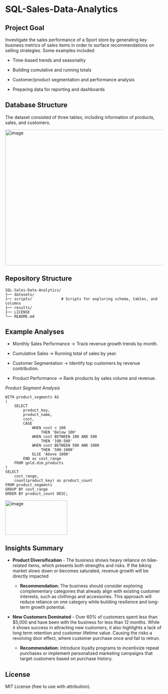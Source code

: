 # SQL-Sales-Data-Analytics

## Project Goal

Investigate the sales performance of a Sport store by generating key business metrics of sales items in order to surface recommendations on selling strategies. Some examples included 

  - Time-based trends and seasonality

  - Building cumulative and running totals

  - Customer/product segmentation and performance analysis

  - Preparing data for reporting and dashboards
    

## Database Structure

The dataset consisted of three tables, including information of products, sales, and customers.

<img width="1123" height="433" alt="image" src="https://github.com/user-attachments/assets/330b60e7-366f-4445-a86b-3da844a4439d" />

## Repository Structure

```
SQL-Sales-Data-Analytics/
├── datasets/            
├── scripts/             # Scripts for exploring schema, tables, and columns
├── results/
├── LICENSE
└── README.md            
```

## Example Analyses

- Monthly Sales Performance → Track revenue growth trends by month.

- Cumulative Sales → Running total of sales by year.

- Customer Segmentation → Identify top customers by revenue contribution.

- Product Performance → Rank products by sales volume and revenue.

*Product Segment Analysis*
```
WITH product_segments AS 
(
	SELECT 
		product_key,
		product_name,
		cost,
		CASE 
			WHEN cost < 100
				THEN 'Below 100'
			WHEN cost BETWEEN 100 AND 500 
				THEN '100-500'
			WHEN cost BETWEEN 500 AND 1000
				THEN '500-1000'
			ELSE 'Above 1000'
		END as cost_range
	FROM gold.dim_products
) 
SELECT 
	cost_range,
	count(product_key) as product_count
FROM product_segments
GROUP BY cost_range
ORDER BY product_count DESC;
```
<img width="198" height="110" alt="image" src="https://github.com/user-attachments/assets/7d40b23d-e00c-4e6d-94bf-133c3eb23ead" />


## Insights Summary

- **Product Diversification** - The business shows heavy reliance on bike-related items, which presents both strengths and risks. If the biking market slows down or becomes saturated, revenue growth will be directly impacted

	- **Recommendation:** The business should consider exploring complementary categories that already align with existing customer interests, such as clothings and accessories. This approach will reduce reliance on one category while building resilience and long-term growth potential.
  
- **New Customers Dominated** - Over 60% of customers spent less than $5,000 and have been with the business for less than 12 months. While it shows success in attracting new customers, it also highlights a lack of long term retention and customer lifetime value. Causing the risks a revolving door effect, where customer purchase once and fail to retrun.

	- **Recommendation:** Introduce loyalty programs to incentivize repeat purchases or implement personalized marketing campaigns that target customers based on purchase history.

## License

MIT License (free to use with attribution).
